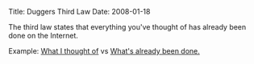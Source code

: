 Title: Duggers Third Law
Date: 2008-01-18

The third law states that everything you've thought of has already been done
on the Internet.

Example: [What I thought of][1] vs [What's already been done.][2]

   [1]: http://pwnguin.net/a-comparison-of-compression-schemes.html

   [2]: http://goodmerge.sourceforge.net/About.php

